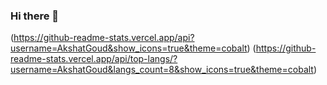 ### Hi there 👋

<!--
**AkshatGoud/AkshatGoud** is a ✨ _special_ ✨ repository because its `README.md` (this file) appears on your GitHub profile.

Here are some ideas to get you started:

- 🔭 I’m currently working on ...
- 🌱 I’m currently learning ...
- 👯 I’m looking to collaborate on ...
- 🤔 I’m looking for help with ...
- 💬 Ask me about ...
- 📫 How to reach me: ...
- 😄 Pronouns: ...
- ⚡ Fun fact: ...
-->
(https://github-readme-stats.vercel.app/api?username=AkshatGoud&show_icons=true&theme=cobalt)
(https://github-readme-stats.vercel.app/api/top-langs/?username=AkshatGoud&langs_count=8&show_icons=true&theme=cobalt)
